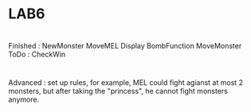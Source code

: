 # LAB6

#
Finished : NewMonster MoveMEL Display BombFunction MoveMonster
ToDo : CheckWin  
#
Advanced : set up rules, for example, MEL could fight agianst at most 2 monsters, but after taking the "princess", he cannot fight monsters anymore. 
